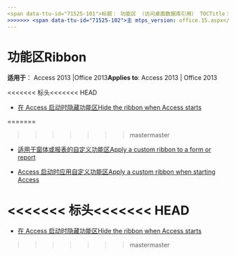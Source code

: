 ```yaml
---
<span data-ttu-id="71525-101">标题： 功能区 （访问桌面数据库引用） TOCTitle： 功能区 ms:assetid: 7314847b-73d2-48d2-87c2-80ddf696f026 ms:mtpsurl: https://msdn.microsoft.com/library/Dn160996(v=office.15) ms:contentKeyID: 52072960 <<<<<<< 标头 ms.date: 09/18/2015年 === ms.date: 10/16/2018</span><span class="sxs-lookup"><span data-stu-id="71525-101">title: Ribbon (Access desktop database reference) TOCTitle: Ribbon ms:assetid: 7314847b-73d2-48d2-87c2-80ddf696f026 ms:mtpsurl: https://msdn.microsoft.com/library/Dn160996(v=office.15) ms:contentKeyID: 52072960 <<<<<<< HEAD ms.date: 09/18/2015 ======= ms.date: 10/16/2018</span></span>
>>>>>>> <span data-ttu-id="71525-102">主 mtps_version: office.15.aspx</span><span class="sxs-lookup"><span data-stu-id="71525-102">master mtps_version: v=office.15</span></span>
---
```


# <a name="ribbon"></a><span data-ttu-id="71525-103">功能区</span><span class="sxs-lookup"><span data-stu-id="71525-103">Ribbon</span></span>

<span data-ttu-id="71525-104">**适用于**： Access 2013 |Office 2013</span><span class="sxs-lookup"><span data-stu-id="71525-104">**Applies to**: Access 2013 | Office 2013</span></span>

<span data-ttu-id="71525-105"><<<<<<< 标头</span><span class="sxs-lookup"><span data-stu-id="71525-105"><<<<<<< HEAD</span></span>
- [<span data-ttu-id="71525-106">在 Access 启动时隐藏功能区</span><span class="sxs-lookup"><span data-stu-id="71525-106">Hide the ribbon when Access starts</span></span>](how-to-hide-the-ribbon-when-access-starts.md)

=======
>>>>>>> <span data-ttu-id="71525-107">master</span><span class="sxs-lookup"><span data-stu-id="71525-107">master</span></span>
- [<span data-ttu-id="71525-108">适用于窗体或报表的自定义功能区</span><span class="sxs-lookup"><span data-stu-id="71525-108">Apply a custom ribbon to a form or report</span></span>](how-to-apply-a-custom-ribbon-to-a-form-or-report.md)

- [<span data-ttu-id="71525-109">Access 启动时应用自定义功能区</span><span class="sxs-lookup"><span data-stu-id="71525-109">Apply a custom ribbon when starting Access</span></span>](how-to-apply-a-custom-ribbon-when-starting-access.md)

<a name="-head"></a><span data-ttu-id="71525-110"><<<<<<< 标头</span><span class="sxs-lookup"><span data-stu-id="71525-110"><<<<<<< HEAD</span></span>
=======
- [<span data-ttu-id="71525-111">在 Access 启动时隐藏功能区</span><span class="sxs-lookup"><span data-stu-id="71525-111">Hide the ribbon when Access starts</span></span>](how-to-hide-the-ribbon-when-access-starts.md)

>>>>>>> <span data-ttu-id="71525-112">master</span><span class="sxs-lookup"><span data-stu-id="71525-112">master</span></span>
